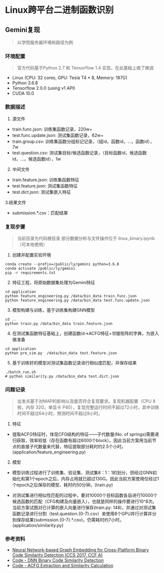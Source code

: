 # Linux跨平台二进制函数识别

## Gemini复现

> 以学院服务器环境和路径为例

### 环境配置

> 官方代码基于Python 2.7 和 Tensorflow 1.4 实现，在此基础上做了微调

- Linux (CPU: 32 cores, GPU: Tesla T4 * 8, Memory: 187G)
- Python 3.6.8
- Tensorflow 2.0.0 (using v1 API)
- CUDA 10.0

### 数据描述

1. 源文件

- train.func.json: 训练集函数记录，220w+
- test.func.update.json: 测试集函数记录，62w+
- train.group.csv: 训练集函数分组标记记录，（组id，函数id，...，函数id），7w
- test.question.csv: 测试集目标/候选函数记录，（目标函数id，候选函数id，...，候选函数id），1w

2. 中间文件

- train.feature.json: 训练集函数特征
- test.feature.json: 测试集函数特征
- test.dict.json: 测试集嵌入特征

3.结果文件

- submission.*.csv：匹配结果

### 复现步骤

> 当前目录为代码根目录
> 部分数据分析与文件操作位于 linux_binary.ipynb（可本地使用）

1. 创建并配置实验环境

```shell
conda create --prefix=/public/ly/gemini python=3.6.8
conda activate /public/ly/gemini
pip -r requirements.txt
```

2. 特征工程，将原始数据集处理为Gemini特征

```shell
cd application
python feature_engineering.py /data/bin_data train.func.json
python feature_engineering.py /data/bin_data test.func.update.json
```

3. 模型构建与训练，基于训练集构建GNN模型

```shell
cd ..
python train.py /data/bin_data train.feature.json
```

4. 在测试集函数特征基础上，创建函数id->ACFG特征+邻接矩阵的字典，为嵌入做准备

```shell
cd application
python pre_sim.py  /data/bin_data test.feature.json
```
5. 基于训练好的模型对测试集函数记录进行相似度匹配，并保存结果

```shell
./batch_run.sh
# python similarity.py /data/bin_data test.dict.json
```

### 问题记录

> 出发点基于对MAP的影响以及能否符合复现要求。复现机器配置（CPU 8核，内存 32G，单显卡 P40），复现完整运行时间不超过72小时，其中训练时间不超过64小时，预测时间不超过8小时。


1. 特征

- 提取ACFG特征时，体现CFG结构的特征——子代数量(No. of springs)需要递归获取，效率较低（存在函数有超过6000个block）。因此当前方案用当前节点的直接子代数量来代替，特征提取部分耗时约2.5个小时。(application/feature_engineering.py)

2. 模型

- 模型训练过程进行了训练集、验证集、测试集8：1：1的划分，但经过GNN初始化和第1个epoch之后，内存占用就已超过130G。因此当前方案使用仅经过1个epoch之后保存的模型，耗时约50分钟。(train.py)

- 对测试集进行相似性匹配的过程中，要对10000个目标函数各自进行10000个候选函数的匹配（CFG构建及向量嵌入），也就是同样的操作要进行10^8次。当前方案试图对已计算的嵌入向量进行保存(train.py: 148)，并通过对测试集函数记录进行分割（test.question.{0-7}.csv）来使用8个GPU并行计算并分别保存结果(submission.{0-7}.*.csv)，仍需耗时约7小时。(application/similarity.py)


### 参考资料

- [Neural Network-based Graph Embedding for Cross-Platform Binary Code Similarity Detection (CCS 2017, CCF A)](https://x-16xb.github.io/2020/01/10/Neural-Network-based-Graph-Embedding-for-Cross-Platform/)
- [Code - DNN Binary Code Similarity Detection](https://github.com/xiaojunxu/dnn-binary-code-similarity)
- [Code - ACFG Extraction and Similarity Calculation](https://github.com/shouguoyang/Gemini)
